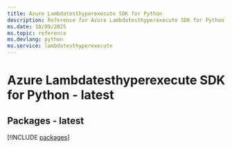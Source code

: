 ```yaml
---
title: Azure Lambdatesthyperexecute SDK for Python
description: Reference for Azure Lambdatesthyperexecute SDK for Python
ms.date: 10/09/2025
ms.topic: reference
ms.devlang: python
ms.service: lambdatesthyperexecute
---
```

# Azure Lambdatesthyperexecute SDK for Python - latest
## Packages - latest
[!INCLUDE [packages](lambdatesthyperexecute-index.md)]